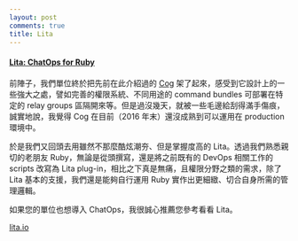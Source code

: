 ```yaml
---
layout: post
comments: true
title: Lita
---
```

#### [Lita: ChatOps for Ruby](http://link.codetengu.com/h1JjexY?m=rss)

前陣子，我們單位終於把先前在此介紹過的 [Cog](http://link.codetengu.com/Vd46nUS?m=rss) 架了起來，感受到它設計上的一些強大之處，譬如完善的權限系統、不同用途的 command bundles 可部署在特定的 relay groups 區隔開來等。但是過沒幾天，就被一些毛邊給刮得滿手傷痕，誠實地說，我覺得 Cog 在目前（2016 年末）還沒成熟到可以運用在 production 環境中。

於是我們又回頭去用雖然不那麼酷炫潮夯、但是掌握度高的 Lita。透過我們熟悉親切的老朋友 Ruby，無論是從頭撰寫，還是將之前既有的 DevOps 相關工作的 scripts 改寫為 Lita plug-in，相比之下真是無痛，且權限分野之類的需求，除了 Lita 基本的支援，我們還是能夠自行運用 Ruby 實作出更細緻、切合自身所需的管理邏輯。

如果您的單位也想導入 ChatOps，我很誠心推薦您參考看看 Lita。

[lita.io](http://link.codetengu.com/h1JjexY?m=rss)

